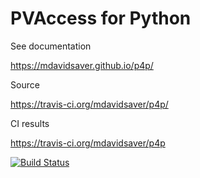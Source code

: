 PVAccess for Python
===================

See documentation

https://mdavidsaver.github.io/p4p/

Source

https://travis-ci.org/mdavidsaver/p4p/

CI results

https://travis-ci.org/mdavidsaver/p4p

[![Build Status](https://travis-ci.org/mdavidsaver/p4p.svg?branch=master)](https://travis-ci.org/mdavidsaver/p4p)
